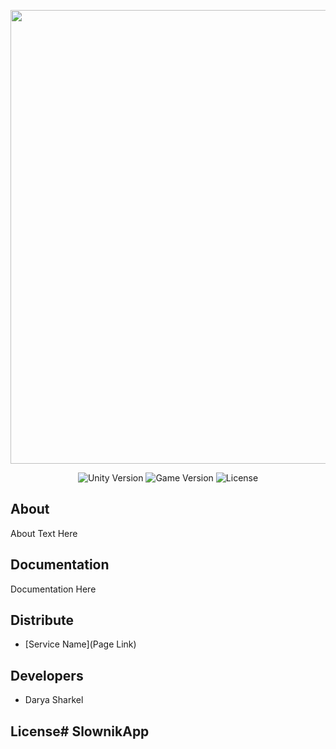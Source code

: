 <p align="center">
      <img src="https://i.ibb.co/3fT9dJ7/translate-icon-black.jpg" width="726">
</p>

<p align="center">
   <img src="" alt="Unity Version">
   <img src="" alt="Game Version">
   <img src="" alt="License">
</p>

## About

About Text Here

## Documentation

Documentation Here

## Distribute

- [Service Name](Page Link)


## Developers

- Darya Sharkel

## License# SlownikApp
